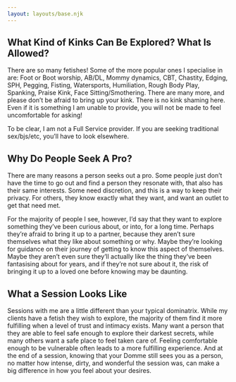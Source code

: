 ```yaml
---
layout: layouts/base.njk
---
```

## What Kind of Kinks Can Be Explored?  What Is Allowed?

There are so many fetishes! Some of the more popular ones I specialise in are: Foot or Boot worship, AB/DL, Mommy dynamics, CBT, Chastity, Edging, SPH, Pegging, Fisting, Watersports, Humiliation, Rough Body Play, Spanking, Praise Kink, Face Sitting/Smothering. There are many more, and please don’t be afraid to bring up your kink. There is no kink shaming here. Even if it is something I am unable to provide, you will not be made to feel uncomfortable for asking!

To be clear, I am not a Full Service provider. If you are seeking traditional sex/bjs/etc, you’ll have to look elsewhere.

## Why Do People Seek A Pro?

There are many reasons a person seeks out a pro. Some people just don’t have the time to go out and find a person they resonate with, that also has their same interests. Some need discretion, and this is a way to keep their privacy.  For others, they know exactly what they want, and want an outlet to get that need met.

For the majority of people I see, however, I’d say that they want to explore something they’ve been curious about, or into, for a long time.  Perhaps they’re afraid to bring it up to a partner, because they aren’t sure themselves what they like about something or why.  Maybe they’re looking for guidance on their journey of getting to know this aspect of themselves.  Maybe they aren’t even sure they’ll actually like the thing they’ve been fantasising about for years, and if they’re not sure about it, the risk of bringing it up to a loved one before knowing may be daunting.  

## What a Session Looks Like

Sessions with me are a little different than your typical dominatrix.  While my clients have a fetish they wish to explore, the majority of them find it more fulfilling when a level of trust and intimacy exists.  Many want a person that they are able to feel safe enough to explore their darkest secrets, while many others want a safe place to feel taken care of.  Feeling comfortable enough to be vulnerable often leads to a more fulfilling experience.  And at the end of a session, knowing that your Domme still sees you as a person, no matter how intense, dirty, and wonderful the session was, can make a big difference in how you feel about your desires.   
